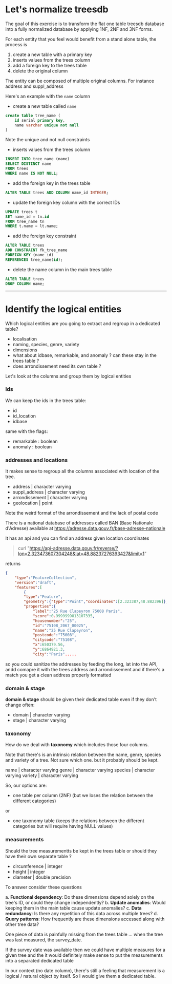 # Let's normalize treesdb

The goal of this exercise is to transform the flat one table treesdb database into a fully normalized database by applying 1NF, 2NF and 3NF forms.

For each entity that you feel would benefit from a stand alone table, the process is 

1. create a new table with a primary key
2. inserts values from the trees column 
3. add a foreign key to the trees table
3. delete the original column 

The entity can be composed of multiple original columns. 
For instance address and suppl_address
 

Here's an example with the ```name``` column

* create a new table called ```name```

```sql
create table tree_name (
    id serial primary key,
    name varchar unique not null   
)

```

Note the unique and not null constraints 

* inserts values from the trees column 

```sql
INSERT INTO tree_name (name)
SELECT DISTINCT name
FROM trees
WHERE name IS NOT NULL;
```

* add the foreign key in the trees table

```sql
ALTER TABLE trees ADD COLUMN name_id INTEGER;
```

* update the foreign key column with the correct IDs

```sql
UPDATE trees t
SET name_id = tn.id
FROM tree_name tn
WHERE t.name = lt.name;
```

* add the foreign key constraint 

```sql
ALTER TABLE trees
ADD CONSTRAINT fk_tree_name
FOREIGN KEY (name_id)
REFERENCES tree_name(id);
```

* delete the name column in the main trees table

```sql
ALTER TABLE trees
DROP COLUMN name;
```

--- 
# Identify the logical entities

Which logical entities are you going to extract and regroup in a dedicated table?

- localisation
- naming, species, genre, variety
- dimensions
- what about idbase, remarkable, and anomaly ? can these stay in the trees table ?
- does arrondissement need its own table ?


Let's look at the columns and group them by logical entities


### Ids
We can keep the ids in the trees table:

* id             
* id_location   
*  idbase        

same with the flags:

* remarkable     : boolean
*  anomaly        : boolean

### addresses and locations

It makes sense to regroup all the columns associated with location of the tree.

*  address        | character varying
* suppl_address  | character varying
*  arrondissement | character varying
*  geolocation    | point

Note the weird format of the arrondissement and the lack of postal code 

There is a national database of addresses called BAN (Base Nationale d'Adresse)
available at https://adresse.data.gouv.fr/base-adresse-nationale

It has an api and you can find an address given location coordinates

> curl "https://api-adresse.data.gouv.fr/reverse/?lon=2.323473607304248&lat=48.88237276393427&limit=1"

returns

```json
{
    "type":"FeatureCollection",
    "version":"draft",
    "features":[
        {
        "type":"Feature",
        "geometry":{"type":"Point","coordinates":[2.323387,48.882396]},
        "properties":{
            "label":"25 Rue Clapeyron 75008 Paris",
            "score":0.9999999813107335,
            "housenumber":"25",
            "id":"75108_2067_00025",
            "name":"25 Rue Clapeyron",
            "postcode":"75008",
            "citycode":"75108",
            "x":650379.56,
            "y":6864921.3,
            "city":"Paris".....
```

so you could sanitize the addresses by feeding the long, lat into the API, andd comapre it with the trees address and arrondissement and if there's a match you get a clean address properly formatted


### domain & stage 
**domain & stage** should be given their dedicated table even if they don't change often:

* domain         | character varying
* stage          | character varying

### taxonomy

How do we deal with **taxonomy** which includes those four columns.

Note that there's is an intrinsic relation between the name, genre, species and variety of a tree. Not sure which one. but it probably should be kept. 

 name           | character varying
 genre          | character varying
 species        | character varying
 variety        | character varying

So, our options are: 

- one table per column (2NF) (but we loses the relation between the different categories)

or

- one taxonomy table (keeps the relations between the different categories but will require having NULL values)


###  measurements

Should the tree measurementts be kept in the trees table or should they have their own separate table ?

* circumference  | integer
*  height         | integer
*  diameter       | double precision


To answer consider these questions

a. **Functional dependency**: Do these dimensions depend solely on the tree's ID, or could they change independently?
b. **Update anomalies**: Would keeping them in the main table cause update anomalies?
c. **Data redundancy**: Is there any repetition of this data across multiple trees?
d. **Query patterns**: How frequently are these dimensions accessed along with other tree data?

One piece of data is painfully missing from the trees table ... when the tree was last measured, the survey_date. 

If the survey date was available then we could have multiple measures for a given tree and the it would definitely make sense to put the measurements into a separated dedicated table  

In  our context (no date column), there's still a feeling that measurement is a logical / natural object by itself. 
So I would give them a dedicated table.


